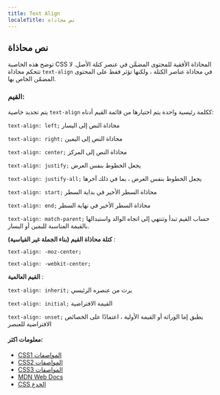 ```yaml
---
title: Text Align
localeTitle: نص محاذاة
---
```

## نص محاذاة

توضح هذه الخاصية CSS المحاذاة الأفقية للمحتوى المضمَّن في عنصر كتلة الأصل. لا تتحكم محاذاة `text-align` في محاذاة عناصر الكتلة ، ولكنها تؤثر فقط على المحتوى المضمّن الخاص بها.

### القيم:

يتم تحديد خاصية `text-align` ككلمة رئيسية واحدة يتم اختيارها من قائمة القيم أدناه:

`text-align: left;` محاذاة النص إلى اليسار

`text-align: right;` محاذاة النص إلى اليمين

`text-align: center;` محاذاة النص إلى المركز

`text-align: justify;` يجعل الخطوط بنفس العرض

`text-align: justify-all;` يجعل الخطوط بنفس العرض ، بما في ذلك آخرها

`text-align: start;` محاذاة السطر الأخير في بداية السطر

`text-align: end;` محاذاة السطر الأخير في نهاية السطر

`text-align: match-parent;` حساب القيم تبدأ وتنتهي إلى اتجاه الوالد واستبدالها بالقيمة المناسبة لليمين أو اليسار.

**كتلة محاذاة القيم (بناء الجملة غير القياسية)** :

`text-align: -moz-center;`

`text-align: -webkit-center;`

**القيم العالمية** :

`text-align: inherit;` يرث من عنصره الرئيسي

`text-align: initial;` القيمة الافتراضية

`text-align: unset;` يطبق إما الوراثة أو القيمة الأولية ، اعتمادًا على الخصائص الافتراضية للعنصر

#### معلومات اكثر:

*   [CSS1 المواصفات](https://www.w3.org/TR/REC-CSS1/#text-align)
*   [CSS2 المواصفات](https://www.w3.org/TR/CSS21/text.html#alignment-prop)
*   [CSS3 المواصفات](https://www.w3.org/TR/css-text-3/#justification)
*   [MDN Web Docs](https://developer.mozilla.org/en-US/docs/Web/CSS/text-align)
*   [CSS الخدع](https://css-tricks.com/almanac/properties/t/text-align/)